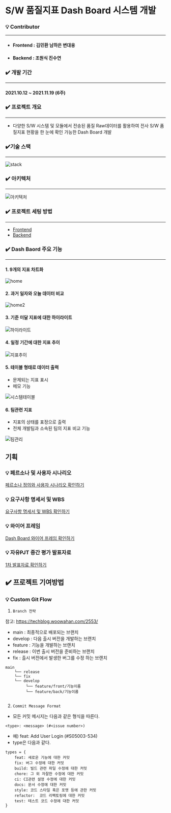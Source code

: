 # S/W 품질지표 Dash Board 시스템 개발



### :bulb: Contributor

---

- #### Frontend : 김민환 남하은 변대웅

- #### Backend : 조원식 진수연



### :heavy_check_mark: 개발 기간

---

#### 2021.10.12 ~ 2021.11.19 (6주)



### :heavy_check_mark: 프로젝트 개요

---

- 다양한 S/W 시스템 및 모듈에서 전송된 품질 Raw데이터를 활용하여 전사 S/W 품질지표 현황을 한 눈에 확인 가능한 Dash Board 개발



### :heavy_check_mark:기술 스택

---

![stack](./exec/assets/stack.JPG)



### :heavy_check_mark: 아키텍처

---



![아키텍처](./exec/assets/아키텍처.JPG)





### :heavy_check_mark: 프로젝트 세팅 방법

----

- [Frontend](./front)
- [Backend](./backend)



### :heavy_check_mark: Dash Baord 주요 기능

---



#### 1. 9개의 지표 차트화

![home](./exec/assets/home.JPG)





#### 2. 과거 일자와 오늘 데이터 비교

![home2](./exec/assets/home2.JPG)



#### 3. 기준 미달 지표에 대한 하이라이트

![하이라이트](./exec/assets/하이라이트.JPG)



#### 4. 일정 기간에 대한 지표 추이

![지표추이](./exec/assets/지표추이.JPG)



#### 5. 테이블 형태로 데이터 출력

- 문제되는 지표 표시
- 메모 기능

![시스템테이블](./exec/assets/시스템테이블.JPG)



####  6. 팀관련 지표 

- 지표의 상태를 표정으로 출력
- 전체 개발팀과 소속된 팀의 지표 비교 기능

![팀관리](./exec/assets/팀관리.JPG)



## 기획



### :bulb: 페르소나 및 사용자 시나리오

[페르소나 정의와 사용자 시나리오 확인하기](https://www.figma.com/file/0ZJIzrgYOiCZTOhIdLfu9P/%ED%92%88%EC%A7%88%EC%8B%9C%EC%8A%A4%ED%85%9C-%EB%8C%80%EC%8B%9C%EB%B3%B4%EB%93%9C-%EA%B0%9C%EB%B0%9C?node-id=0%3A1)



### :bulb: 요구사항 명세서 및 WBS

[요구사항 명세서 및 WBS 확인하기](https://docs.google.com/spreadsheets/d/14IlvOBf-oVVRybJBUFc5RbERl0ZgTObcDrTHTb7Tt-Q/edit#gid=0)



### :bulb: 와이어 프레임

[Dash Board 와이어 프레임 확인하기](https://www.figma.com/file/0ZJIzrgYOiCZTOhIdLfu9P/%ED%92%88%EC%A7%88%EC%8B%9C%EC%8A%A4%ED%85%9C-%EB%8C%80%EC%8B%9C%EB%B3%B4%EB%93%9C-%EA%B0%9C%EB%B0%9C?node-id=0%3A1)



### :bulb: 자유PJT 중간 평가 발표자료

[1차 발표자료 확인하기](https://docs.google.com/presentation/d/1uFvKVPToE4H3NosiXdUk18DUk9smMeLglJyJhcZ-Ndw/edit#slide=id.gfa01fc23d0_0_13)



## :heavy_check_mark: 프로젝트 기여방법



### :bulb: Custom Git Flow

1. `Branch 전략`

참고: https://techblog.woowahan.com/2553/

- main : 최종적으로 배포되는 브랜치
- develop : 다음 출시 버전을 개발하는 브랜치
- feature : 기능을 개발하는 브랜치
- release : 이번 출시 버전을 준비하는 브랜치
- fix : 출시 버전에서 발생한 버그를 수정 하는 브랜치

```shell
main
	└── release
	└── fix
	└── develop
         └── feature/front/기능이름
         └── feature/back/기능이름
        		
```



2. `Commit Message Format`

- 모든 커밋 메시지는 다음과 같은 형식을 따른다.

`<type>: <message> (#<issue number>)`

- 예) feat: Add User Login (#S05003-534)
- type은 다음과 같다.

```
types = {      
	feat: 새로운 기능에 대한 커밋      
	fix: 버그 수정에 대한 커밋      
	build: 빌드 관련 파일 수정에 대한 커밋      
	chore: 그 외 자잘한 수정에 대한 커밋      
	ci: CI관련 설정 수정에 대한 커밋      
	docs: 문서 수정에 대한 커밋      
	style: 코드 스타일 혹은 포맷 등에 관한 커밋      
	refactor:  코드 리팩토링에 대한 커밋      
	test: 테스트 코드 수정에 대한 커밋   
}
```


